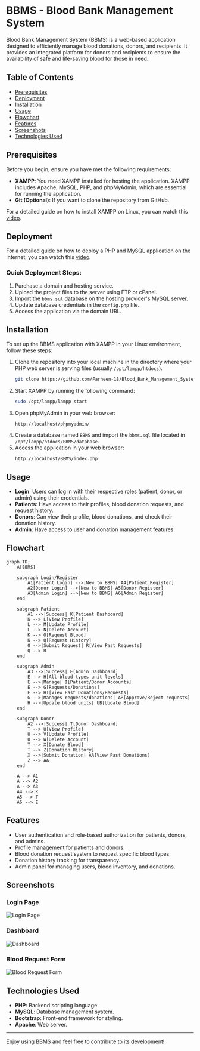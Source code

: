 # BBMS - Blood Bank Management System

Blood Bank Management System (BBMS) is a web-based application designed to efficiently manage blood donations, donors, and recipients. It provides an integrated platform for donors and recipients to ensure the availability of safe and life-saving blood for those in need.

## Table of Contents
- [Prerequisites](#prerequisites)
- [Deployment](#deployment)
- [Installation](#installation)
- [Usage](#usage)
- [Flowchart](#flowchart)
- [Features](#features)
- [Screenshots](#screenshots)
- [Technologies Used](#technologies-used)

## Prerequisites

Before you begin, ensure you have met the following requirements:

- **XAMPP**: You need XAMPP installed for hosting the application. XAMPP includes Apache, MySQL, PHP, and phpMyAdmin, which are essential for running the application.
- **Git (Optional)**: If you want to clone the repository from GitHub.

For a detailed guide on how to install XAMPP on Linux, you can watch this [video](https://www.youtube.com/watch?v=XoKUkdmfTZQ).

## Deployment

For a detailed guide on how to deploy a PHP and MySQL application on the internet, you can watch this [video](https://youtu.be/IbUmbYKY_Q4?si=1Od8XSaNmLZ8CRiY).

### Quick Deployment Steps:
1. Purchase a domain and hosting service.
2. Upload the project files to the server using FTP or cPanel.
3. Import the `bbms.sql` database on the hosting provider's MySQL server.
4. Update database credentials in the `config.php` file.
5. Access the application via the domain URL.

## Installation

To set up the BBMS application with XAMPP in your Linux environment, follow these steps:

1. Clone the repository into your local machine in the directory where your PHP web server is serving files (usually `/opt/lampp/htdocs`).
   ```bash
   git clone https://github.com/Farheen-18/Blood_Bank_Management_System
   ```
2. Start XAMPP by running the following command:
   ```bash
   sudo /opt/lampp/lampp start
   ```
3. Open phpMyAdmin in your web browser:
   ```
   http://localhost/phpmyadmin/
   ```
4. Create a database named `BBMS` and import the `bbms.sql` file located in `/opt/lampp/htdocs/BBMS/database`.
5. Access the application in your web browser:
   ```
   http://localhost/BBMS/index.php
   ```

## Usage

- **Login**: Users can log in with their respective roles (patient, donor, or admin) using their credentials.
- **Patients**: Have access to their profiles, blood donation requests, and request history.
- **Donors**: Can view their profile, blood donations, and check their donation history.
- **Admin**: Have access to user and donation management features.

## Flowchart

```mermaid
graph TD;
    A[BBMS]
    
    subgraph Login/Register
        A1[Patient Login] -->|New to BBMS| A4[Patient Register]
        A2[Donor Login] -->|New to BBMS| A5[Donor Register]
        A3[Admin Login] -->|New to BBMS| A6[Admin Register]
    end
    
    subgraph Patient
        A1 -->|Success| K[Patient Dashboard]
        K --> L[View Profile]
        L --> M[Update Profile]
        L --> N[Delete Account]
        K --> O[Request Blood]
        K --> Q[Request History]
        O -->|Submit Request| R[View Past Requests]
        Q --> R
    end
    
    subgraph Admin
        A3 -->|Success| E[Admin Dashboard]
        E --> H[All blood types unit levels]
        E -->|Manage| I[Patient/Donor Accounts]
        E --> G[Requests/Donations]
        E --> HI[View Past Donations/Requests]
        G -->|Manages requests/donations| AR[Approve/Reject requests]
        H -->|Update blood units| UB[Update Blood]
    end
    
    subgraph Donor
        A2 -->|Success| T[Donor Dashboard]
        T --> U[View Profile]
        U --> V[Update Profile]
        U --> W[Delete Account]
        T --> X[Donate Blood]
        T --> Z[Donation History]
        X -->|Submit Donation| AA[View Past Donations]
        Z --> AA
    end
    
    A --> A1
    A --> A2
    A --> A3
    A4 --> K
    A5 --> T
    A6 --> E
```

## Features

- User authentication and role-based authorization for patients, donors, and admins.
- Profile management for patients and donors.
- Blood donation request system to request specific blood types.
- Donation history tracking for transparency.
- Admin panel for managing users, blood inventory, and donations.

## Screenshots

### Login Page
![Login Page](IMG-20250331-WA0015.png)

### Dashboard
![Dashboard](IMG-20250331-WA0020.png)

### Blood Request Form
![Blood Request Form](IMG-20250331-WA0021.png)

## Technologies Used

- **PHP**: Backend scripting language.
- **MySQL**: Database management system.
- **Bootstrap**: Front-end framework for styling.
- **Apache**: Web server.

---

Enjoy using BBMS and feel free to contribute to its development!


